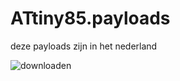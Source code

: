 # ATtiny85.payloads
deze payloads zijn in het nederland










![downloaden](https://github.com/Jandepan130/ATtiny85.payloads/assets/140177019/a5f4e1c9-5df4-446d-827a-a98f975e1d3d)
